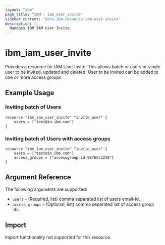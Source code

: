 ```yaml
---
layout: "ibm"
page_title: "IBM : iam_user_invite"
sidebar_current: "docs-ibm-resource-iam-user-invite"
description: |-
  Manages IBM IAM User Invite.
---
```


# ibm\_iam_user_invite

Provides a resource for IAM User Invite. This allows batch of users or single user to be invited, updated and deleted. User to be invited can be added to one or more access groups

## Example Usage

### Inviting batch of Users

```hcl
resource "ibm_iam_user_invite" "invite_user" {
    users = ["test@in.ibm.com"]
}

```

### Inviting batch of Users with access groups
```hcl
resource "ibm_iam_user_invite" "invite_user" {
    users = ["test@in.ibm.com"]
    access_groups = ["accessgroup-id-9876543210"]
}

```

## Argument Reference

The following arguments are supported:

* `users` - (Required, list) comma separated list of users email-id. 
* `access_groups` - (Optional, list) comma seperated list of access group ids.

## Import

Import functionality not supported for this resource.